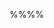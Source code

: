 <include src="prereq.md"/><p/> 

%%**<include src="../path.md" inline />**%%
<div id="title-and-body">
<include src="text.md#title" />

<div id="main">

<include src="text.md#body" />
<include src="text.md#extras" />

</div>
</div>
